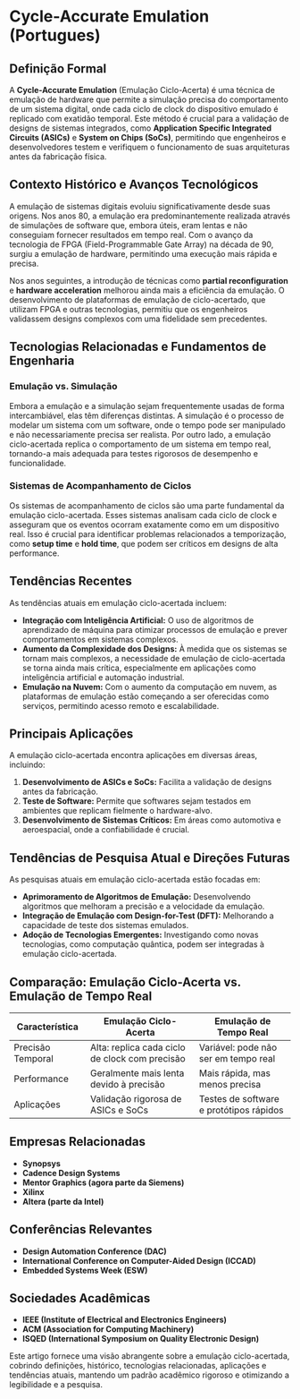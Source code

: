# Cycle-Accurate Emulation (Portugues)

## Definição Formal

A **Cycle-Accurate Emulation** (Emulação Ciclo-Acerta) é uma técnica de emulação de hardware que permite a simulação precisa do comportamento de um sistema digital, onde cada ciclo de clock do dispositivo emulado é replicado com exatidão temporal. Este método é crucial para a validação de designs de sistemas integrados, como **Application Specific Integrated Circuits (ASICs)** e **System on Chips (SoCs)**, permitindo que engenheiros e desenvolvedores testem e verifiquem o funcionamento de suas arquiteturas antes da fabricação física.

## Contexto Histórico e Avanços Tecnológicos

A emulação de sistemas digitais evoluiu significativamente desde suas origens. Nos anos 80, a emulação era predominantemente realizada através de simulações de software que, embora úteis, eram lentas e não conseguiam fornecer resultados em tempo real. Com o avanço da tecnologia de FPGA (Field-Programmable Gate Array) na década de 90, surgiu a emulação de hardware, permitindo uma execução mais rápida e precisa.

Nos anos seguintes, a introdução de técnicas como **partial reconfiguration** e **hardware acceleration** melhorou ainda mais a eficiência da emulação. O desenvolvimento de plataformas de emulação de ciclo-acertado, que utilizam FPGA e outras tecnologias, permitiu que os engenheiros validassem designs complexos com uma fidelidade sem precedentes.

## Tecnologias Relacionadas e Fundamentos de Engenharia

### Emulação vs. Simulação

Embora a emulação e a simulação sejam frequentemente usadas de forma intercambiável, elas têm diferenças distintas. A simulação é o processo de modelar um sistema com um software, onde o tempo pode ser manipulado e não necessariamente precisa ser realista. Por outro lado, a emulação ciclo-acertada replica o comportamento de um sistema em tempo real, tornando-a mais adequada para testes rigorosos de desempenho e funcionalidade.

### Sistemas de Acompanhamento de Ciclos

Os sistemas de acompanhamento de ciclos são uma parte fundamental da emulação ciclo-acertada. Esses sistemas analisam cada ciclo de clock e asseguram que os eventos ocorram exatamente como em um dispositivo real. Isso é crucial para identificar problemas relacionados a temporização, como **setup time** e **hold time**, que podem ser críticos em designs de alta performance.

## Tendências Recentes

As tendências atuais em emulação ciclo-acertada incluem:

- **Integração com Inteligência Artificial:** O uso de algoritmos de aprendizado de máquina para otimizar processos de emulação e prever comportamentos em sistemas complexos.
- **Aumento da Complexidade dos Designs:** À medida que os sistemas se tornam mais complexos, a necessidade de emulação de ciclo-acertada se torna ainda mais crítica, especialmente em aplicações como inteligência artificial e automação industrial.
- **Emulação na Nuvem:** Com o aumento da computação em nuvem, as plataformas de emulação estão começando a ser oferecidas como serviços, permitindo acesso remoto e escalabilidade.

## Principais Aplicações

A emulação ciclo-acertada encontra aplicações em diversas áreas, incluindo:

1. **Desenvolvimento de ASICs e SoCs:** Facilita a validação de designs antes da fabricação.
2. **Teste de Software:** Permite que softwares sejam testados em ambientes que replicam fielmente o hardware-alvo.
3. **Desenvolvimento de Sistemas Críticos:** Em áreas como automotiva e aeroespacial, onde a confiabilidade é crucial.

## Tendências de Pesquisa Atual e Direções Futuras

As pesquisas atuais em emulação ciclo-acertada estão focadas em:

- **Aprimoramento de Algoritmos de Emulação:** Desenvolvendo algoritmos que melhoram a precisão e a velocidade da emulação.
- **Integração de Emulação com Design-for-Test (DFT):** Melhorando a capacidade de teste dos sistemas emulados.
- **Adoção de Tecnologias Emergentes:** Investigando como novas tecnologias, como computação quântica, podem ser integradas à emulação ciclo-acertada.

## Comparação: Emulação Ciclo-Acerta vs. Emulação de Tempo Real

| Característica                     | Emulação Ciclo-Acerta                              | Emulação de Tempo Real                         |
|------------------------------------|---------------------------------------------------|------------------------------------------------|
| Precisão Temporal                  | Alta: replica cada ciclo de clock com precisão    | Variável: pode não ser em tempo real          |
| Performance                        | Geralmente mais lenta devido à precisão           | Mais rápida, mas menos precisa                 |
| Aplicações                         | Validação rigorosa de ASICs e SoCs                | Testes de software e protótipos rápidos       |

## Empresas Relacionadas

- **Synopsys**
- **Cadence Design Systems**
- **Mentor Graphics (agora parte da Siemens)**
- **Xilinx**
- **Altera (parte da Intel)**

## Conferências Relevantes

- **Design Automation Conference (DAC)**
- **International Conference on Computer-Aided Design (ICCAD)**
- **Embedded Systems Week (ESW)**

## Sociedades Acadêmicas

- **IEEE (Institute of Electrical and Electronics Engineers)**
- **ACM (Association for Computing Machinery)**
- **ISQED (International Symposium on Quality Electronic Design)**

Este artigo fornece uma visão abrangente sobre a emulação ciclo-acertada, cobrindo definições, histórico, tecnologias relacionadas, aplicações e tendências atuais, mantendo um padrão acadêmico rigoroso e otimizando a legibilidade e a pesquisa.